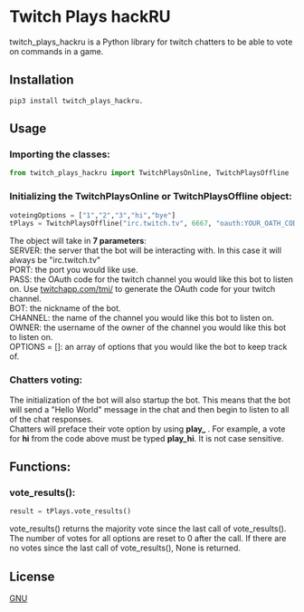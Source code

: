 # Twitch Plays hackRU
twitch_plays_hackru is a Python library for twitch chatters to be able to vote on commands in a game.

## Installation

```pip3 install twitch_plays_hackru.```

## Usage

### Importing the classes:
```python
from twitch_plays_hackru import TwitchPlaysOnline, TwitchPlaysOffline
```

### Initializing the TwitchPlaysOnline or TwitchPlaysOffline object: 
```python
voteingOptions = ["1","2","3","hi","bye"]
tPlays = TwitchPlaysOffline("irc.twitch.tv", 6667, "oauth:YOUR_OATH_CODE_HERE", "TwitchBot", "YOUR_CHANNEL_NAME_HERE", "YOUR_CHANNEL_NAME_HERE", voteingOptions)
```

The object will take in **7 parameters**:\
SERVER: the server that the bot will be interacting with. In this case it will always be "irc.twitch.tv"\
PORT: the port you would like use.\
PASS: the OAuth code for the twitch channel you would like this bot to listen on. Use [twitchapp.com/tmi/](https://twitchapps.com/tmi/) to generate the OAuth code for your twitch channel.\
BOT: the nickname of the bot.\
CHANNEL: the name of the channel you would like this bot to listen on.\
OWNER: the username of the owner of the channel you would like this bot to listen on.\
OPTIONS = []: an array of options that you would like the bot to keep track of.

### Chatters voting:
The initialization of the bot will also startup the bot. This means that the bot will send a "Hello World" message in the chat and then begin to listen to all of the chat responses.\
Chatters will preface their vote option by using **play_**
. For example, a vote for **hi** from the code above must be typed **play_hi**. It is not case sensitive.

## Functions:
### vote_results():
```python
result = tPlays.vote_results()
```
vote_results() returns the majority vote since the last call of vote_results(). The number of votes for all options are reset to 0 after the call. If there are no votes since the last call of vote_results(), None is returned.

## License
[GNU](https://choosealicense.com/licenses/agpl-3.0/)
